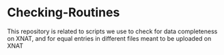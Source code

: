 # Checking-Routines
This repository is related to scripts we use to check for data completeness on XNAT, and for equal entries in different files meant to be uploaded on XNAT

